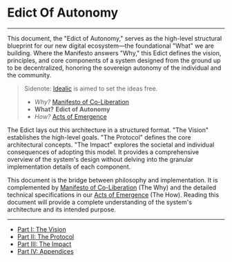 # Edict Of Autonomy

---

This document, the "Edict of Autonomy," serves as the high-level structural blueprint for our new digital ecosystem—the foundational "What" we are building. Where the Manifesto answers "Why," this Edict defines the vision, principles, and core components of a system designed from the ground up to be decentralized, honoring the sovereign autonomy of the individual and the community.

> Sidenote:
> [Idealic](http://idealic.ai) is aimed to set the ideas free.
>
> - _Why?_ [Manifesto of Co-Liberation](../manifesto/)
> - **What?** **Edict of Autonomy**
> - _How?_ [Acts of Emergence](../acts/)

The Edict lays out this architecture in a structured format. "The Vision" establishes the high-level goals. "The Protocol" defines the core architectural concepts. "The Impact" explores the societal and individual consequences of adopting this model. It provides a comprehensive overview of the system's design without delving into the granular implementation details of each component.

This document is the bridge between philosophy and implementation. It is complemented by [Manifesto of Co-Liberation](../manifesto/) (The Why) and the detailed technical specifications in our [Acts of Emergence](../acts/) (The How). Reading this document will provide a complete understanding of the system's architecture and its intended purpose.

---

- [Part I: The Vision](./01_vision.md)
- [Part II: The Protocol](./02_protocol.md)
- [Part III: The Impact](./03_impact.md)
- [Part IV: Appendices](./04_appendices.md)
